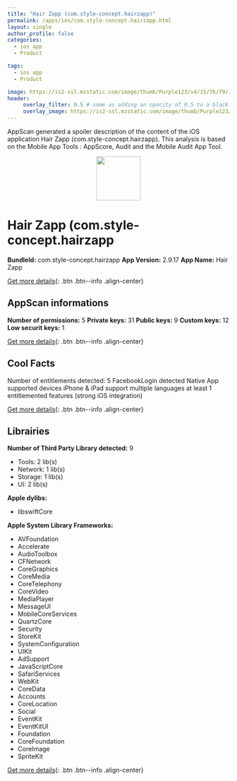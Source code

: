 ```yaml
---
title: "Hair Zapp (com.style-concept.hairzapp)"
permalink: /apps/ios/com.style-concept.hairzapp.html
layout: single
author_profile: false
categories: 
  - ios app 
  - Product 

tags: 
  - ios app 
  - Product 

image: https://is2-ssl.mzstatic.com/image/thumb/Purple123/v4/15/7b/f9/157bf963-af63-0594-e190-e5e656220978/AppIcon-1x_U007emarketing-0-6-0-0-P3-85-220.png/512x512bb.jpg
header: 
     overlay_filter: 0.5 # same as adding an opacity of 0.5 to a black background
     overlay_image: https://is2-ssl.mzstatic.com/image/thumb/Purple123/v4/15/7b/f9/157bf963-af63-0594-e190-e5e656220978/AppIcon-1x_U007emarketing-0-6-0-0-P3-85-220.png/512x512bb.jpg
---
```

AppScan generated a spoiler description of the content of the iOS application Hair Zapp (com.style-concept.hairzapp). This analysis is based on the Mobile App Tools : AppScore, Audit and the Mobile Audit App Tool.

  
  
<div style="text-align: center;"><img src="https://is2-ssl.mzstatic.com/image/thumb/Purple123/v4/15/7b/f9/157bf963-af63-0594-e190-e5e656220978/AppIcon-1x_U007emarketing-0-6-0-0-P3-85-220.png/512x512bb.jpg" width="100" height="100"></div>  
  
# Hair Zapp (com.style-concept.hairzapp

**BundleId:** com.style-concept.hairzapp
**App Version:** 2.9.17
**App Name:** Hair Zapp


[Get more details](/pricing.html){: .btn .btn--info .align-center}  
  
## AppScan informations 

**Number of permissions:** 5
**Private keys:** 31
**Public keys:** 9
**Custom keys:** 12
**Low securit keys:** 1
  
[Get more details](/pricing.html){: .btn .btn--info .align-center}

## Cool Facts

Number of entitlements detected: 5
FacebookLogin detected
Native App
supported devices iPhone & iPad
support multiple languages
at least 1 entitlemented features (strong iOS integration)
  
[Get more details](/pricing.html){: .btn .btn--info .align-center}

## Librairies 
**Number of Third Party Library detected:** 9
- Tools: 2 lib(s)
- Network: 1 lib(s)
- Storage: 1 lib(s)
- UI: 2 lib(s)

**Apple dylibs:**
- libswiftCore


**Apple System Library Frameworks:**
- AVFoundation
- Accelerate
- AudioToolbox
- CFNetwork
- CoreGraphics
- CoreMedia
- CoreTelephony
- CoreVideo
- MediaPlayer
- MessageUI
- MobileCoreServices
- QuartzCore
- Security
- StoreKit
- SystemConfiguration
- UIKit
- AdSupport
- JavaScriptCore
- SafariServices
- WebKit
- CoreData
- Accounts
- CoreLocation
- Social
- EventKit
- EventKitUI
- Foundation
- CoreFoundation
- CoreImage
- SpriteKit


  
[Get more details](/pricing.html){: .btn .btn--info .align-center}


